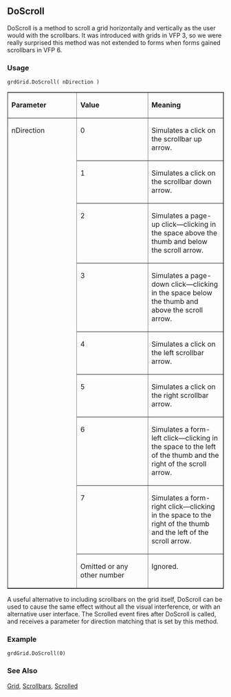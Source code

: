 ## DoScroll

DoScroll is a method to scroll a grid horizontally and vertically as the user would with the scrollbars. It was introduced with grids in VFP 3, so we were really surprised this method was not extended to forms when forms gained scrollbars in VFP 6.

### Usage

```foxpro
grdGrid.DoScroll( nDirection )
```
<table border cellspacing=0 cellpadding=0 width=100%>
<tr>
  <td width=32% valign=top>
  <p><b>Parameter</b></p>
  </td>
  <td width=23% valign=top>
  <p><b>Value</b></p>
  </td>
  <td width=45% valign=top>
  <p><b>Meaning</b></p>
  </td>
 </tr>
<tr>
  <td width=32% rowspan=9 valign=top>
  <p>nDirection</p>
  </td>
  <td width=23% valign=top>
  <p>0</p>
  </td>
  <td width=45% valign=top>
  <p>Simulates a click on the scrollbar up arrow.</p>
  </td>
 </tr>
<tr>
  <td width=33% valign=top>
  <p>1</p>
  </td>
  <td width=67% valign=top>
  <p>Simulates a click on the scrollbar down arrow.</p>
  </td>
 </tr>
<tr>
  <td width=33% valign=top>
  <p>2</p>
  </td>
  <td width=67% valign=top>
  <p>Simulates a page-up click&mdash;clicking in the space above the thumb and below the scroll arrow.</p>
  </td>
 </tr>
<tr>
  <td width=33% valign=top>
  <p>3</p>
  </td>
  <td width=67% valign=top>
  <p>Simulates a page-down click&mdash;clicking in the space below the thumb and above the scroll arrow.</p>
  </td>
 </tr>
<tr>
  <td width=33% valign=top>
  <p>4</p>
  </td>
  <td width=67% valign=top>
  <p>Simulates a click on the left scrollbar arrow.</p>
  </td>
 </tr>
<tr>
  <td width=33% valign=top>
  <p>5</p>
  </td>
  <td width=67% valign=top>
  <p>Simulates a click on the right scrollbar arrow.</p>
  </td>
 </tr>
<tr>
  <td width=33% valign=top>
  <p>6</p>
  </td>
  <td width=67% valign=top>
  <p>Simulates a form-left click&mdash;clicking in the space to the left of the thumb and the right of the scroll arrow.</p>
  </td>
 </tr>
<tr>
  <td width=33% valign=top>
  <p>7</p>
  </td>
  <td width=67% valign=top>
  <p>Simulates a form-right click&mdash;clicking in the space to the right of the thumb and the left of the scroll arrow.</p>
  </td>
 </tr>
<tr>
  <td width=33% valign=top>
  <p>Omitted or any other number</p>
  </td>
  <td width=67% valign=top>
  <p>Ignored.</p>
  </td>
 </tr>
</table>

A useful alternative to including scrollbars on the grid itself, DoScroll can be used to cause the same effect without all the visual interference, or with an alternative user interface. The Scrolled event fires after DoScroll is called, and receives a parameter for direction matching that is set by this method.

### Example

```foxpro
grdGrid.DoScroll(0)
```
### See Also

[Grid](s4g488.md), [Scrollbars](s4g533.md), [Scrolled](s4g533.md)